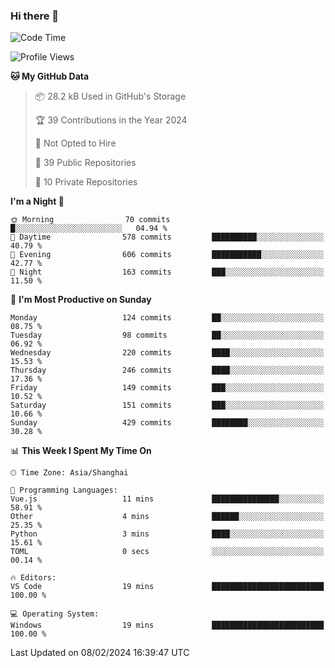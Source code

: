 ### Hi there 👋

<!--
**robinWongM/robinWongM** is a ✨ _special_ ✨ repository because its `README.md` (this file) appears on your GitHub profile.

Here are some ideas to get you started:

- 🔭 I’m currently working on ...
- 🌱 I’m currently learning ...
- 👯 I’m looking to collaborate on ...
- 🤔 I’m looking for help with ...
- 💬 Ask me about ...
- 📫 How to reach me: ...
- 😄 Pronouns: ...
- ⚡ Fun fact: ...
-->

<!--START_SECTION:waka-->
![Code Time](http://img.shields.io/badge/Code%20Time-180%20hrs%2030%20mins-blue)

![Profile Views](http://img.shields.io/badge/Profile%20Views-1-blue)

**🐱 My GitHub Data** 

> 📦 28.2 kB Used in GitHub's Storage 
 > 
> 🏆 39 Contributions in the Year 2024
 > 
> 🚫 Not Opted to Hire
 > 
> 📜 39 Public Repositories 
 > 
> 🔑 10 Private Repositories 
 > 
**I'm a Night 🦉** 

```text
🌞 Morning                70 commits          █░░░░░░░░░░░░░░░░░░░░░░░░   04.94 % 
🌆 Daytime                578 commits         ██████████░░░░░░░░░░░░░░░   40.79 % 
🌃 Evening                606 commits         ███████████░░░░░░░░░░░░░░   42.77 % 
🌙 Night                  163 commits         ███░░░░░░░░░░░░░░░░░░░░░░   11.50 % 
```
📅 **I'm Most Productive on Sunday** 

```text
Monday                   124 commits         ██░░░░░░░░░░░░░░░░░░░░░░░   08.75 % 
Tuesday                  98 commits          ██░░░░░░░░░░░░░░░░░░░░░░░   06.92 % 
Wednesday                220 commits         ████░░░░░░░░░░░░░░░░░░░░░   15.53 % 
Thursday                 246 commits         ████░░░░░░░░░░░░░░░░░░░░░   17.36 % 
Friday                   149 commits         ███░░░░░░░░░░░░░░░░░░░░░░   10.52 % 
Saturday                 151 commits         ███░░░░░░░░░░░░░░░░░░░░░░   10.66 % 
Sunday                   429 commits         ████████░░░░░░░░░░░░░░░░░   30.28 % 
```


📊 **This Week I Spent My Time On** 

```text
🕑︎ Time Zone: Asia/Shanghai

💬 Programming Languages: 
Vue.js                   11 mins             ███████████████░░░░░░░░░░   58.91 % 
Other                    4 mins              ██████░░░░░░░░░░░░░░░░░░░   25.35 % 
Python                   3 mins              ████░░░░░░░░░░░░░░░░░░░░░   15.61 % 
TOML                     0 secs              ░░░░░░░░░░░░░░░░░░░░░░░░░   00.14 % 

🔥 Editors: 
VS Code                  19 mins             █████████████████████████   100.00 % 

💻 Operating System: 
Windows                  19 mins             █████████████████████████   100.00 % 
```


 Last Updated on 08/02/2024 16:39:47 UTC
<!--END_SECTION:waka-->
